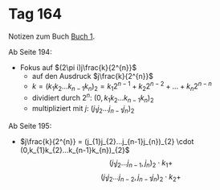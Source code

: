 # Tag 164

Notizen zum Buch [Buch 1](../Buch1.md).

Ab Seite 194:
* Fokus auf $(2\pi i)j\frac{k}{2^{n}}$
  - auf den Ausdruck $j\frac{k}{2^{n}}$
  - $k = (k_{1}k_{2}...k_{n-1}k_{n})_{2} = k_{1}2^{n-1} + k_{2}2^{n-2} + ... + k_{n}2^{n-n}$
  - dividiert durch $2^{n}$: $(0,k_{1}k_{2}...k_{n-1}k_{n})_{2}$
  - multipliziert mit $j$: $(j_{1}j_{2}...j_{n-1}j_{n})_{2}$

Ab Seite 195:
* $j\frac{k}{2^{n}} = (j_{1}j_{2}...j_{n-1}j_{n})_{2} \cdot (0,k_{1}k_{2}...k_{n-1}k_{n})_{2}$
$$
(j_{1}j_{2}...j_{n-1},j_{n})_{2} \cdot k_{1} +
$$
$$
(j_{1}j_{2}...j_{n-2},j_{n-1}j_{n})_{2} \cdot k_{2} +
$$
